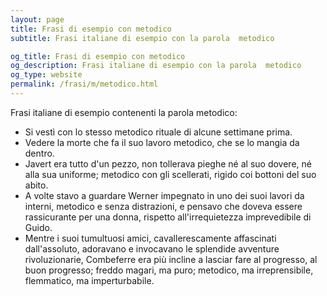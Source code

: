 ```yaml
---
layout: page
title: Frasi di esempio con metodico 
subtitle: Frasi italiane di esempio con la parola  metodico

og_title: Frasi di esempio con metodico 
og_description: Frasi italiane di esempio con la parola  metodico
og_type: website
permalink: /frasi/m/metodico.html
---
```


Frasi italiane di esempio contenenti la parola metodico:


- Si vestì con lo stesso metodico rituale di alcune settimane prima.
- Vedere la morte che fa il suo lavoro metodico, che se lo mangia da dentro.
- Javert era tutto d'un pezzo, non tollerava pieghe né al suo dovere, né alla sua uniforme; metodico con gli scellerati, rigido coi bottoni del suo abito.
- A volte stavo a guardare Werner impegnato in uno dei suoi lavori da interni, metodico e senza distrazioni, e pensavo che doveva essere rassicurante per una donna, rispetto all'irrequietezza imprevedibile di Guido.
- Mentre i suoi tumultuosi amici, cavallerescamente affascinati dall'assoluto, adoravano e invocavano le splendide avventure rivoluzionarie, Combeferre era più incline a lasciar fare al progresso, al buon progresso; freddo magari, ma puro; metodico, ma irreprensibile, flemmatico, ma imperturbabile.
